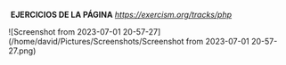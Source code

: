 ​	**EJERCICIOS DE LA PÁGINA** *https://exercism.org/tracks/php*



![Screenshot from 2023-07-01 20-57-27](/home/david/Pictures/Screenshots/Screenshot from 2023-07-01 20-57-27.png)